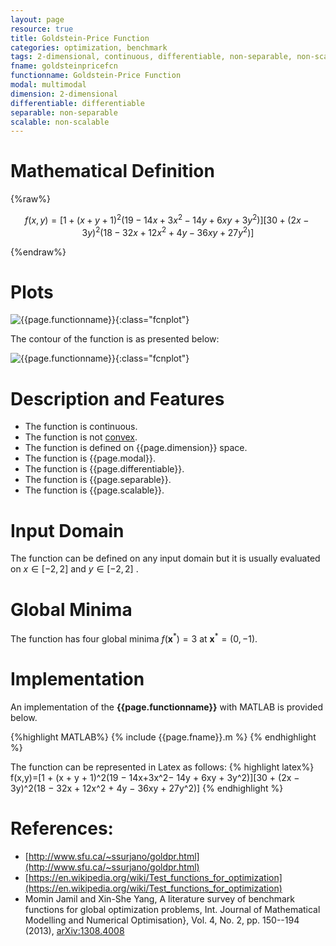 ```yaml
---
layout: page
resource: true
title: Goldstein-Price Function
categories: optimization, benchmark
tags: 2-dimensional, continuous, differentiable, non-separable, non-scalable, multimodal
fname: goldsteinpricefcn
functionname: Goldstein-Price Function
modal: multimodal
dimension: 2-dimensional
differentiable: differentiable
separable: non-separable
scalable: non-scalable
---
```

<head>
	<script type="text/x-mathjax-config">
	  MathJax.Hub.Config({tex2jax: {inlineMath: [['$','$'], ['\\(','\\)']]}});
	</script>
	<script type="text/javascript" async
	  src="https://cdn.mathjax.org/mathjax/latest/MathJax.js?config=TeX-AMS_CHTML">
	</script>
</head>


# Mathematical Definition

{%raw%}

$$f(x,y)=[1 + (x + y + 1)^2(19 − 14x+3x^2− 14y + 6xy + 3y^2)][30 + (2x − 3y)^2(18 − 32x + 12x^2 + 4y − 36xy + 27y^2)]$$

{%endraw%}

# Plots
![{{page.functionname}}]({{site.baseurl}}/benchmarkfcns/plots/{{page.fname}}.png){:class="fcnplot"}

The contour of the function is as presented below:

![{{page.functionname}}]({{site.baseurl}}/benchmarkfcns/plots/{{page.fname}}_contour.png){:class="fcnplot"}

# Description and Features
* The function is continuous.
* The function is not [convex](https://en.wikipedia.org/wiki/Convex_function).
* The function is defined on {{page.dimension}} space. 
* The function is {{page.modal}}.
* The function is {{page.differentiable}}.
* The function is {{page.separable}}.
* The function is {{page.scalable}}.

# Input Domain
The function can be defined on any input domain but it is usually evaluated on $x \in [-2, 2]$ and $y \in [-2, 2]$ .

# Global Minima
The function has four global minima $f(\textbf{x}^{\ast})=3$ at $\textbf{x}^{\ast} = (0, -1)$.

# Implementation
An implementation of the **{{page.functionname}}** with MATLAB is provided below. 

{%highlight MATLAB%}
{% include {{page.fname}}.m %}
{% endhighlight %}

The function can be represented in Latex as follows:
{% highlight latex%}
f(x,y)=[1 + (x + y + 1)^2(19 − 14x+3x^2− 14y + 6xy + 3y^2)][30 + (2x − 3y)^2(18 − 32x + 12x^2 + 4y − 36xy + 27y^2)]
{% endhighlight %}

# References:
* [http://www.sfu.ca/~ssurjano/goldpr.html](http://www.sfu.ca/~ssurjano/goldpr.html)
* [https://en.wikipedia.org/wiki/Test_functions_for_optimization](https://en.wikipedia.org/wiki/Test_functions_for_optimization)
* Momin Jamil and Xin-She Yang, A literature survey of benchmark functions for global optimization problems, Int. Journal of Mathematical Modelling and Numerical Optimisation}, Vol. 4, No. 2, pp. 150--194 (2013), [arXiv:1308.4008](arXiv:1308.4008)